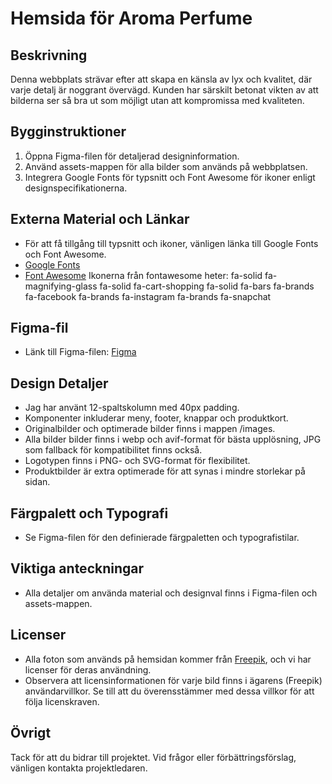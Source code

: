 # Hemsida för Aroma Perfume

## Beskrivning
Denna webbplats strävar efter att skapa en känsla av lyx och kvalitet, där varje detalj är noggrant övervägd. Kunden har särskilt betonat vikten av att bilderna ser så bra ut som möjligt utan att kompromissa med kvaliteten.

## Bygginstruktioner

1. Öppna Figma-filen för detaljerad designinformation.
2. Använd assets-mappen för alla bilder som används på webbplatsen.
3. Integrera Google Fonts för typsnitt och Font Awesome för ikoner enligt designspecifikationerna.

## Externa Material och Länkar
- För att få tillgång till typsnitt och ikoner, vänligen länka till Google Fonts och Font Awesome.
- [Google Fonts](https://fonts.google.com/specimen/Poppins/about)
- [Font Awesome](https://fontawesome.com/)
Ikonerna från fontawesome heter:
fa-solid fa-magnifying-glass
fa-solid fa-cart-shopping
fa-solid fa-bars
fa-brands fa-facebook
fa-brands fa-instagram
fa-brands fa-snapchat

## Figma-fil
- Länk till Figma-filen: [Figma](https://www.figma.com/file/wdLC4ao2c5sQKEZH4LnWdB/Uppgift-Gabriella-Broberg?type=design&node-id=30%3A41&mode=design&t=5ckRUhKZHlMRvORU-1)

## Design Detaljer
- Jag har använt 12-spaltskolumn med 40px padding. 
- Komponenter inkluderar meny, footer, knappar och produktkort.
- Originalbilder och optimerade bilder finns i mappen /images.
- Alla bilder bilder finns i webp och avif-format för bästa upplösning, JPG som fallback för kompatibilitet finns också.
- Logotypen finns i PNG- och SVG-format för flexibilitet.
- Produktbilder är extra optimerade för att synas i mindre storlekar på sidan.

## Färgpalett och Typografi
- Se Figma-filen för den definierade färgpaletten och typografistilar.

## Viktiga anteckningar
- Alla detaljer om använda material och designval finns i Figma-filen och assets-mappen.

## Licenser

- Alla foton som används på hemsidan kommer från [Freepik](https://www.freepik.com/), och vi har licenser för deras användning.
- Observera att licensinformationen för varje bild finns i ägarens (Freepik) användarvillkor. Se till att du överensstämmer med dessa villkor för att följa licenskraven.

## Övrigt
Tack för att du bidrar till projektet. Vid frågor eller förbättringsförslag, vänligen kontakta projektledaren.
